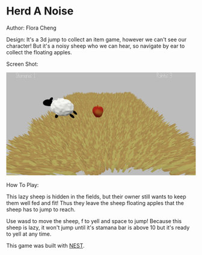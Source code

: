 # Herd A Noise

Author: Flora Cheng

Design: It's a 3d jump to collect an item game, however we can't see our character! But it's a noisy sheep who we can hear, so navigate by ear to collect the floating apples.

Screen Shot:

![Screen Shot](screenshot.png)

How To Play:

<!-- (TODO: describe the controls and (if needed) goals/strategy.) -->
This lazy sheep is hidden in the fields, but their owner still wants to keep them well fed and fit! Thus they leave the sheep floating apples that the sheep has to jump to reach.

Use wasd to move the sheep, f to yell and space to jump! Because this sheep is lazy, it won't jump until it's stamana bar is above 10 but it's ready to yell at any time.

This game was built with [NEST](NEST.md).
